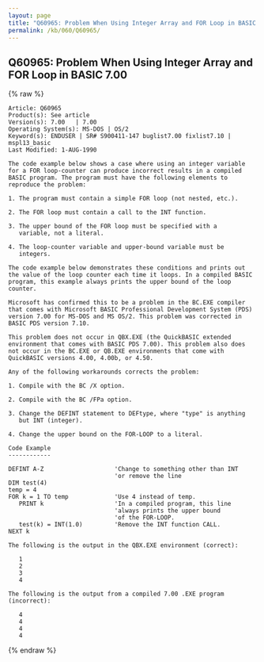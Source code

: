 ```yaml
---
layout: page
title: "Q60965: Problem When Using Integer Array and FOR Loop in BASIC 7.00"
permalink: /kb/060/Q60965/
---
```


## Q60965: Problem When Using Integer Array and FOR Loop in BASIC 7.00

{% raw %}

	Article: Q60965
	Product(s): See article
	Version(s): 7.00   | 7.00
	Operating System(s): MS-DOS | OS/2
	Keyword(s): ENDUSER | SR# S900411-147 buglist7.00 fixlist7.10 | mspl13_basic
	Last Modified: 1-AUG-1990
	
	The code example below shows a case where using an integer variable
	for a FOR loop-counter can produce incorrect results in a compiled
	BASIC program. The program must have the following elements to
	reproduce the problem:
	
	1. The program must contain a simple FOR loop (not nested, etc.).
	
	2. The FOR loop must contain a call to the INT function.
	
	3. The upper bound of the FOR loop must be specified with a
	   variable, not a literal.
	
	4. The loop-counter variable and upper-bound variable must be
	   integers.
	
	The code example below demonstrates these conditions and prints out
	the value of the loop counter each time it loops. In a compiled BASIC
	program, this example always prints the upper bound of the loop
	counter.
	
	Microsoft has confirmed this to be a problem in the BC.EXE compiler
	that comes with Microsoft BASIC Professional Development System (PDS)
	version 7.00 for MS-DOS and MS OS/2. This problem was corrected in
	BASIC PDS version 7.10.
	
	This problem does not occur in QBX.EXE (the QuickBASIC extended
	environment that comes with BASIC PDS 7.00). This problem also does
	not occur in the BC.EXE or QB.EXE environments that come with
	QuickBASIC versions 4.00, 4.00b, or 4.50.
	
	Any of the following workarounds corrects the problem:
	
	1. Compile with the BC /X option.
	
	2. Compile with the BC /FPa option.
	
	3. Change the DEFINT statement to DEFtype, where "type" is anything
	   but INT (integer).
	
	4. Change the upper bound on the FOR-LOOP to a literal.
	
	Code Example
	------------
	
	DEFINT A-Z                    'Change to something other than INT
	                              'or remove the line
	DIM test(4)
	temp = 4
	FOR k = 1 TO temp             'Use 4 instead of temp.
	   PRINT k                    'In a compiled program, this line
	                              'always prints the upper bound
	                              'of the FOR-LOOP.
	   test(k) = INT(1.0)         'Remove the INT function CALL.
	NEXT k
	
	The following is the output in the QBX.EXE environment (correct):
	
	   1
	   2
	   3
	   4
	
	The following is the output from a compiled 7.00 .EXE program
	(incorrect):
	
	   4
	   4
	   4
	   4

{% endraw %}
